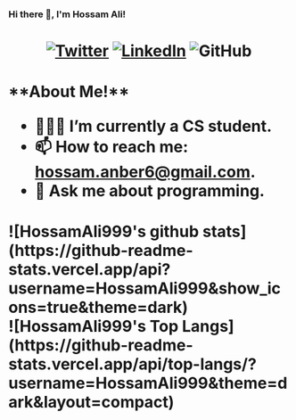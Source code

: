 
<h3 title="hey">Hi there 👋, I'm Hossam Ali!</h3>
<h1>
<p align="center">
  <a href="https://twitter.com/hossamali66"><img src="https://img.shields.io/twitter/follow/spf13?label=Twitter&style=social" alt="Twitter"></a>
  <a href="https://www.linkedin.com/in/hossamali6/"><img src="https://img.shields.io/badge/LinkedIn--_.svg?style=social&logo=linkedin" alt="LinkedIn"></a>
  <a><img src="https://img.shields.io/github/followers/HossamAli999?style=social" alt="GitHub"></a>
</p>

<h1>
**About Me!**

- 👨🏽‍💻 I’m currently a CS student.
- 📫 How to reach me: [hossam.anber6@gmail.com](mailto:hossam.anber6@gmail.com).
- 💬 Ask me about programming.
<h1>
![HossamAli999's github stats](https://github-readme-stats.vercel.app/api?username=HossamAli999&show_icons=true&theme=dark)
<br />
![HossamAli999's Top Langs](https://github-readme-stats.vercel.app/api/top-langs/?username=HossamAli999&theme=dark&layout=compact)

